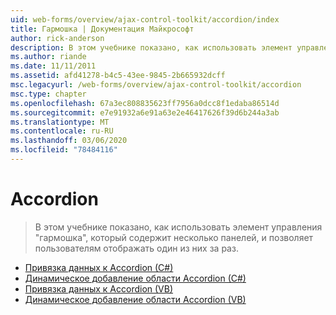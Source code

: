 ```yaml
---
uid: web-forms/overview/ajax-control-toolkit/accordion/index
title: Гармошка | Документация Майкрософт
author: rick-anderson
description: В этом учебнике показано, как использовать элемент управления "гармошка", который содержит несколько панелей, и позволяет пользователям отображать один из них за раз.
ms.author: riande
ms.date: 11/11/2011
ms.assetid: afd41278-b4c5-43ee-9845-2b665932dcff
msc.legacyurl: /web-forms/overview/ajax-control-toolkit/accordion
msc.type: chapter
ms.openlocfilehash: 67a3ec808835623ff7956a0dcc8f1edaba86514d
ms.sourcegitcommit: e7e91932a6e91a63e2e46417626f39d6b244a3ab
ms.translationtype: MT
ms.contentlocale: ru-RU
ms.lasthandoff: 03/06/2020
ms.locfileid: "78484116"
---
```

# <a name="accordion"></a>Accordion

> В этом учебнике показано, как использовать элемент управления "гармошка", который содержит несколько панелей, и позволяет пользователям отображать один из них за раз.

- [Привязка данных к Accordion (C#)](databinding-to-an-accordion-cs.md)
- [Динамическое добавление области Accordion (C#)](dynamically-adding-an-accordion-pane-cs.md)
- [Привязка данных к Accordion (VB)](databinding-to-an-accordion-vb.md)
- [Динамическое добавление области Accordion (VB)](dynamically-adding-an-accordion-pane-vb.md)
